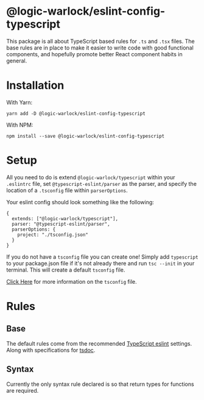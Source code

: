 # @logic-warlock/eslint-config-typescript

This package is all about TypeScript based rules for `.ts` and `.tsx` files. The base rules are in place to make it easier to write code with good functional components, and hopefully promote better React component habits in general.

# Installation

With Yarn:

```
yarn add -D @logic-warlock/eslint-config-typescript
```

With NPM:

```
npm install --save @logic-warlock/eslint-config-typescript
```

# Setup

All you need to do is extend `@logic-warlock/typescript` within your `.eslintrc` file, set `@typescript-eslint/parser` as the parser, and specify the location of a `.tsconfig` file within `parserOptions`.

Your eslint config should look something like the following:

```
{
  extends: ["@logic-warlock/typescript"],
  parser: "@typescript-eslint/parser",
  parserOptions: {
    project: "./tsconfig.json"
  }
}
```

If you do not have a `tsconfig` file you can create one! Simply add `typescript` to your package.json file if it's not already there and run `tsc --init` in your terminal. This will create a default `tsconfig` file.

[Click Here](https://www.typescriptlang.org/docs/handbook/tsconfig-json.html) for more information on the `tsconfig` file.

# Rules

## Base

The default rules come from the recommended [TypeScript eslint](https://github.com/typescript-eslint/typescript-eslint) settings. Along with specifications for [tsdoc](https://github.com/Microsoft/tsdoc).

## Syntax

Currently the only syntax rule declared is so that return types for functions are required.
